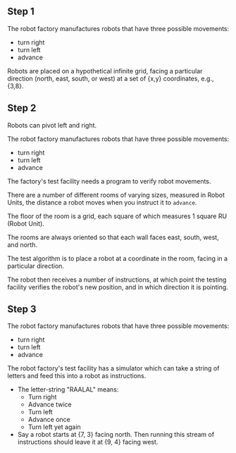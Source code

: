 ## Step 1

The robot factory manufactures robots that have three possible
movements:

- turn right
- turn left
- advance

Robots are placed on a hypothetical infinite grid, facing a particular
direction (north, east, south, or west) at a set of {x,y} coordinates,
e.g., {3,8}.

## Step 2

Robots can pivot left and right.

The robot factory manufactures robots that have three possible
movements:

- turn right
- turn left
- advance

The factory's test facility needs a program to verify robot movements.

There are a number of different rooms of varying sizes, measured in
Robot Units, the distance a robot moves when you instruct it to
`advance`.

The floor of the room is a grid, each square of which measures 1 square
RU (Robot Unit).

The rooms are always oriented so that each wall faces east, south, west,
and north.

The test algorithm is to place a robot at a coordinate in the room,
facing in a particular direction.

The robot then receives a number of instructions, at which point the
testing facility verifies the robot's new position, and in which
direction it is pointing.

## Step 3

The robot factory manufactures robots that have three possible
movements:

- turn right
- turn left
- advance

The robot factory's test facility has a simulator which can take a
string of letters and feed this into a robot as instructions.

- The letter-string "RAALAL" means:
  - Turn right
  - Advance twice
  - Turn left
  - Advance once
  - Turn left yet again
- Say a robot starts at {7, 3} facing north. Then running this stream
  of instructions should leave it at {9, 4} facing west.
